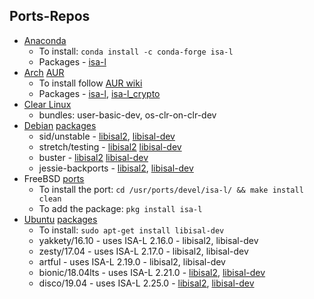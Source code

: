 ## Ports-Repos

* [Anaconda](https://www.anaconda.com)
    - To install: `conda install -c conda-forge isa-l`
    - Packages - [isa-l](https://anaconda.org/conda-forge/isa-l)
* [Arch](https://www.archlinux.org/) [AUR](https://aur.archlinux.org/)
    - To install follow [AUR wiki](https://wiki.archlinux.org/index.php/Arch_User_Repository#Installing_packages)
    - Packages -
      [isa-l](https://aur.archlinux.org/packages/isa-l/),
      [isa-l_crypto](https://aur.archlinux.org/packages/isa-l_crypto/)
* [Clear Linux](https://clearlinux.org)
    - bundles: user-basic-dev, os-clr-on-clr-dev
* [Debian](https://www.debian.org) [packages](https://www.debian.org/distrib/packages)
    - sid/unstable -
      [libisal2](https://packages.debian.org/sid/libisal2),
      [libisal-dev](https://packages.debian.org/sid/libisal-dev)
    - stretch/testing -
      [libisal2](https://packages.debian.org/stretch/libisal2)
      [libisal-dev](https://packages.debian.org/stretch/libisal-dev)
    - buster -
      [libisal2](https://packages.debian.org/buster/libisal2)
      [libisal-dev](https://packages.debian.org/buster/libisal-dev)
    - jessie-backports -
      [libisal2](https://packages.debian.org/jessie-backports/libisal2),
      [libisal-dev](https://packages.debian.org/jessie-backports/libisal-dev)
* FreeBSD [ports](http://www.freshports.org/devel/isa-l/)
    - To install the port: `cd /usr/ports/devel/isa-l/ && make install clean`
    - To add the package: `pkg install isa-l`
* [Ubuntu](https://www.ubuntu.com/) [packages](http://packages.ubuntu.com)
    - To install: `sudo apt-get install libisal-dev`
    - yakkety/16.10 - uses ISA-L 2.16.0 - libisal2, libisal-dev
    - zesty/17.04 - uses ISA-L 2.17.0 - libisal2, libisal-dev
    - artful - uses ISA-L 2.19.0 - libisal2, libisal-dev
    - bionic/18.04lts - uses ISA-L 2.21.0 -
      [libisal2](https://packages.ubuntu.com/bionic/libisal2),
      [libisal-dev](https://packages.ubuntu.com/bionic/libisal-dev)
    - disco/19.04 - uses ISA-L 2.25.0 -
      [libisal2](https://packages.ubuntu.com/disco/libisal2),
      [libisal-dev](https://packages.ubuntu.com/disco/libisal-dev)
